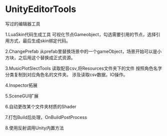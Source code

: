 # UnityEditorTools
写过的编辑器工具

1.LuaSkin代码生成工具
可视化节点Gameobject，勾选需要引用的节点，选择引用方式，最后生成skin绑定代码。

2.ChangePrefab
从prefab里替换场景中的一个gameObject，场景开始可以是小方块，之后用这个替换成正式资源。

3.MusicPlotSlectTools
读取配音csv,将Resources文件夹下的文件 按照角色名字分类复制到对应角色名的文件夹。
涉及读取csv数据，IO操作。

4.Inspector拓展

5.SceneGUI扩展

6.自动更改某个文件夹材质的Shader

7.打包Build后处理，OnBuildPostProcess

8.使用反射调用Unity内置方法
